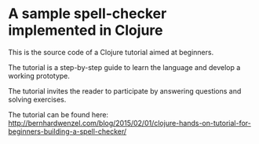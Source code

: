 # A sample spell-checker implemented in Clojure

This is the source code of a Clojure tutorial aimed at beginners.
 
The tutorial is a step-by-step guide to learn the language and develop a working prototype.

The tutorial invites the reader to participate by answering questions and solving exercises.

The tutorial can be found here: <http://bernhardwenzel.com/blog/2015/02/01/clojure-hands-on-tutorial-for-beginners-building-a-spell-checker/>